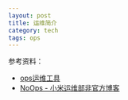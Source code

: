 ```yaml
---
layout: post
title: 运维简介
category: tech
tags: ops
---
```



参考资料：

* [ops运维工具](http://www.opstool.com/)
* [NoOps - 小米运维部非官方博客](http://noops.me/)